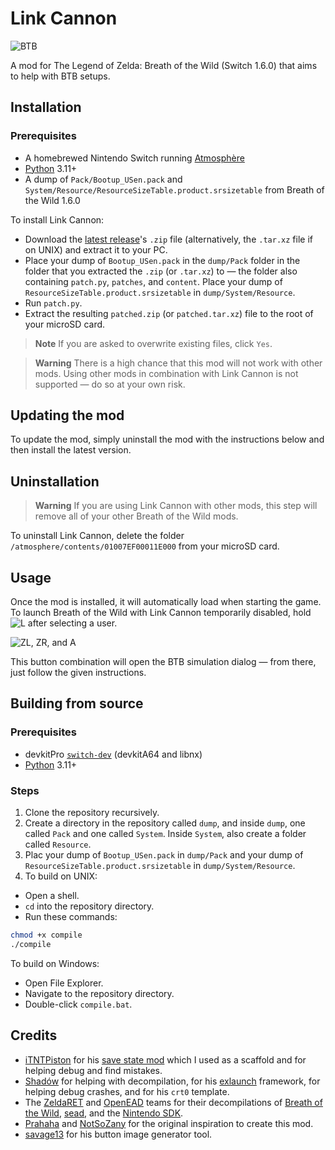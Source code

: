 # Link Cannon

<picture>
  <img alt="BTB" src="https://repository-images.githubusercontent.com/594929966/db09df55-f0ea-40e7-bd3e-dc1a84c60455">
</picture>

A mod for The Legend of Zelda: Breath of the Wild (Switch 1.6.0) that aims to
help with BTB setups.

## Installation

### Prerequisites

- A homebrewed Nintendo Switch running [Atmosphère](https://github.com/Atmosphere-NX/Atmosphere)
- [Python] 3.11+
- A dump of `Pack/Bootup_USen.pack` and `System/Resource/ResourceSizeTable.product.srsizetable`
from Breath of the Wild 1.6.0

To install Link Cannon:

- Download the [latest release](https://github.com/Makonede/LinkCannon/releases/latest)'s
`.zip` file (alternatively, the `.tar.xz` file if on UNIX) and extract it to your
PC.
- Place your dump of `Bootup_USen.pack` in the `dump/Pack` folder in the folder that
you extracted the `.zip` (or `.tar.xz`) to — the folder also containing `patch.py`,
`patches`, and `content`. Place your dump of `ResourceSizeTable.product.srsizetable`
in `dump/System/Resource`.
- Run `patch.py`.
- Extract the resulting `patched.zip` (or `patched.tar.xz`) file to the root of your
microSD card.

> **Note**
> If you are asked to overwrite existing files, click `Yes`.

> **Warning**
> There is a high chance that this mod will not work with other mods. Using other
> mods in combination with Link Cannon is not supported — do so at your own risk.

## Updating the mod

To update the mod, simply uninstall the mod with the instructions below and then
install the latest version.

## Uninstallation
>
> **Warning**
> If you are using Link Cannon with other mods, this step will remove all of your
> other Breath of the Wild mods.

To uninstall Link Cannon, delete the folder `/atmosphere/contents/01007EF00011E000`
from your microSD card.

## Usage

Once the mod is installed, it will automatically load when starting the game. To
launch Breath of the Wild with Link Cannon temporarily disabled, hold
<picture>
  <img alt="L" src="https://restite.org/dpad/l">
</picture>
after selecting a user.

<picture>
  <img alt="ZL, ZR, and A" src="https://restite.org/dpad/LRa">
</picture>

This button combination will open the BTB simulation dialog — from there, just follow
the given instructions.

## Building from source

### Prerequisites

- devkitPro [`switch-dev`](https://switchbrew.org/wiki/Setting_up_Development_Environment)
(devkitA64 and libnx)
- [Python] 3.11+

### Steps

1. Clone the repository recursively.
2. Create a directory in the repository called `dump`, and inside `dump`, one called
`Pack` and one called `System`. Inside `System`, also create a folder called `Resource`.
3. Plac your dump of `Bootup_USen.pack` in `dump/Pack` and your dump of `ResourceSizeTable.product.srsizetable`
in `dump/System/Resource`.
4. To build on UNIX:

- Open a shell.
- `cd` into the repository directory.
- Run these commands:

```bash
chmod +x compile
./compile
```

To build on Windows:

- Open File Explorer.
- Navigate to the repository directory.
- Double-click `compile.bat`.

## Credits

- [iTNTPiston](https://github.com/iTNTPiston) for his [save state mod](https://github.com/iTNTPiston/botw-save-state)
which I used as a scaffold and for helping debug and find mistakes.
- [Shadów](https://github.com/shadowninja108) for helping with decompilation, for
his [exlaunch](https://github.com/shadowninja108/exlaunch) framework, for helping
debug crashes, and for his `crt0` template.
- The [ZeldaRET](https://zelda64.dev) and [OpenEAD](https://github.com/open-ead)
teams for their decompilations of [Breath of the Wild](https://github.com/zeldaret/botw),
[sead](https://github.com/open-ead/sead), and the [Nintendo SDK](https://github.com/open-ead/nnheaders).
- [Prahaha](https://www.twitch.tv/prahaha) and [NotSoZany](https://www.twitch.tv/notsozany)
for the original inspiration to create this mod.
- [savage13](https://restite.org) for his button image generator tool.

[Python]: https://www.python.org/downloads/
